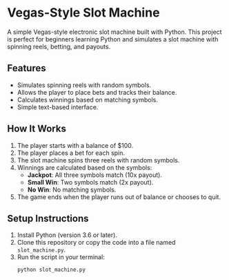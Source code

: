 # Vegas-Style Slot Machine

A simple Vegas-style electronic slot machine built with Python. This project is perfect for beginners learning Python and simulates a slot machine with spinning reels, betting, and payouts.

## Features

- Simulates spinning reels with random symbols.
- Allows the player to place bets and tracks their balance.
- Calculates winnings based on matching symbols.
- Simple text-based interface.

## How It Works

1. The player starts with a balance of $100.
2. The player places a bet for each spin.
3. The slot machine spins three reels with random symbols.
4. Winnings are calculated based on the symbols:
   - **Jackpot**: All three symbols match (10x payout).
   - **Small Win**: Two symbols match (2x payout).
   - **No Win**: No matching symbols.
5. The game ends when the player runs out of balance or chooses to quit.

## Setup Instructions

1. Install Python (version 3.6 or later).
2. Clone this repository or copy the code into a file named `slot_machine.py`.
3. Run the script in your terminal:
   ```bash
   python slot_machine.py
   ```
